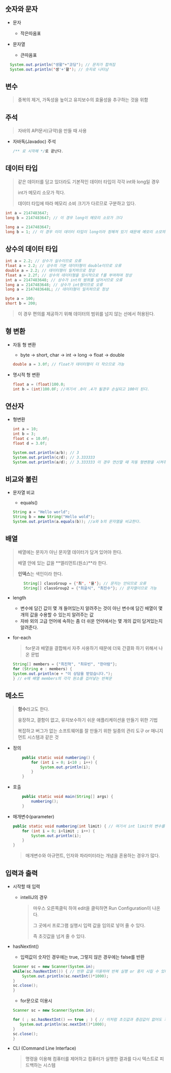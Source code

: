 ## 숫자와 문자

- 문자

  - 작은따옴표

- 문자열

  - 큰따옴표

```java
  System.out.println("생활"+"코딩"); // 문자가 합쳐짐
  System.out.println('생'+'활'); // 숫자로 나타남
```

## 변수

> 중복의 제거, 가독성을 높이고 유지보수의 효율성을 추구하는 것을 위함

## 주석

> 자바의 API문서(규약)을 만들 때 사용

- 자바독(Javadoc) 주석

  ```java
  /** 로 시작해 */로 끝난다.
  ```

## 데이터 타입

> 같은 데이터를 담고 있더라도 기본적인 데이터 타입이 각각 int와 long일 경우
>
> int가 메모리 소모가 적다.
>
> 데이터 타입에 따라 메모리 소비 크기가 다르므로 구분하고 있다.

```java
int a = 2147483647;
long b = 2147483647; // 이 경우 long이 메모리 소모가 크다
```

```java
long a = 2147483647;
long b = 1; // 이 경우 이미 데이터 타입이 long이라 정해져 있기 때문에 메모리 소모의 양은 같다.
```

## 상수의 데이터 타입

```java
int a = 2.2; // 상수가 실수이므로 오류
float a = 2.2; // 상수의 기본 데이터형이 double이므로 오류
double a = 2.2; // 데이터형이 일치하므로 정상
float a = 2.2f; // 상수의 데이터형을 임시적으로 f를 부여하여 정상
int a = 2147483648; // 상수가 int의 범위를 넘어서므로 오류
long a = 2147483648; // 상수가 int형이므로 오류
long a = 2147483648L; // 데이터형이 일치하므로 정상
```

```java
byte a = 100;
short b = 200;
```

> 이 경우 편의를 제공하기 위해 데이터의 범위를 넘지 않는 선에서 허용된다.

## 형 변환

- 자동 형 변환

  - byte -> short, char -> int -> long -> float -> double

  ```java
  double a = 3.0f; // float가 데이터형이 더 작으므로 가능
  ```

- 명시적 형 변환

  ```java
  float a = (float)100.0;
  int b = (int)100.0F; //여기서 .0이 .4가 될경우 손실되고 100이 된다.
  ```

## 연산자

- 형변환  

  ```java
  int a = 10;
  int b = 3;
  float c = 10.0f;
  float d = 3.0f;
  
  System.out.println(a/b); // 3
  System.out.println(c/d); // 3.333333
  System.out.println(a/d); // 3.333333 이 경우 연산할 때 자동 형변환을 시켜주는데 float형이 더욱 조밀하기 때문에 a를 float로 형변환해서 연산을 수행한다.
  ```


## 비교와 불린

- 문자열 비교

  - equals()

  ```java
  String a = "Hello world";
  String b = new String("Hello wold");
  System.out.println(a.equals(b)); //a와 b의 문자열을 비교한다.
  ```

## 배열

> 배열에는 문자가 아닌 문자열 데이터가 담겨 있어야 한다.
>
> 배열 안에 있는 값을 **엘리먼트(원소)**라 한다.
>
> **인덱스**는 색인이라 한다.

```java
        String[] classGroup = {'최', '율'}; // 문자는 안되므로 오류
        String[] classGroup2 = {"최윤식", "최진수"}; // 문자열이므로 가능
```

- length
  - 변수에 담긴 값이 몇 개 들어있는지 알려주는 것이 아닌 변수에 담긴 배열이 몇 개의 값을 수용할 수 있는지 알려주는 값
  - 자바 외의 고급 언어에 속하는 좀 더 쉬운 언어에서는 몇 개의 값이 담겨있는지 알려준다.

- for-each

  > for문과 배열을 결합해서 자주 사용하기 때문에 더욱 간결화 하기 위해서 나온 문법

  ```java
  String[] members = {"최진혁", "최유빈", "한아람"};
  for (String e : members) {
  System.out.println(e + "이 상담을 받았습니다.");
  } // e에 배열 members의 각각 원소를 집어넣는 반복문
  ```

## 메소드

> **함수**라고도 한다.
>
> 웅장하고, 결함이 없고, 유지보수하기 쉬운 애플리케이션을 만들기 위한 기법
>
> 복잡하고 버그가 없는 소프트웨어를 잘 만들기 위한 일종의 관리 도구 or 매니지먼트 시스템과 같은 것

- 정의

  ```java
      public static void numbering() {
          for (int i = 0; i<10 ; i++) {
              System.out.println(i);
          }
      }
  ```

  

- 호출

  ```java
      public static void main(String[] args) {
          numbering();
      }
  ```

- 매개변수(parameter)

  ```java
  public static void numbering(int limit) { // 여기서 int limit의 변수를 뜻한다.
      for (int i = 0; i<limit ; i++) {
          System.out.println(i);
      }
  }
  ```

  > 매개변수와 아규먼트, 인자와 파라미터라는 개념을 혼용하는 경우가 많다.

## 입력과 출력

- 시작할 때 입력

  - intelliJ의 경우

    > 마우스 오른쪽클릭 하여 edit을 클릭하면 Run Configuration이 나온다.
    >
    > 그 곳에서 프로그램 실행시 입력 값을 임의로 넣어 줄 수 있다.
    >
    > 즉 초깃값을 넘겨 줄 수 있다.

- hasNextInt()

  - 입력값이 숫자인 경우에는 true, 그렇지 않은 경우에는 false를 반환

  ```java
  Scanner sc = new Scanner(System.in);
  while(sc.hasNextInt()) { // 반환 값을 이용하여 반복 실행 or 중지 시킬 수 있다.
      System.out.println(sc.nextInt()*1000);
  }
  sc.close();
  }
  ```

  - for문으로 이용시

   ```java
  Scanner sc = new Scanner(System.in);
  
  for ( ; sc.hasNextInt() == true ; ) { // 이처럼 초깃값과 증감값이 없어도 가능
      System.out.println(sc.nextInt()*1000);
  }
  sc.close();
  }
   ```


- CLI (Command Line Interface)

  > 명령을 이용해 컴퓨터를 제어하고 컴퓨터가 실행한 결과를 다시 텍스트로 피드백하는 시스템

